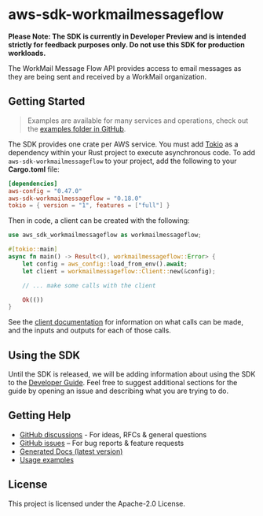 # aws-sdk-workmailmessageflow

**Please Note: The SDK is currently in Developer Preview and is intended strictly for
feedback purposes only. Do not use this SDK for production workloads.**

The WorkMail Message Flow API provides access to email messages as they are being sent and received by a WorkMail organization.

## Getting Started

> Examples are available for many services and operations, check out the
> [examples folder in GitHub](https://github.com/awslabs/aws-sdk-rust/tree/main/examples).

The SDK provides one crate per AWS service. You must add [Tokio](https://crates.io/crates/tokio)
as a dependency within your Rust project to execute asynchronous code. To add `aws-sdk-workmailmessageflow` to
your project, add the following to your **Cargo.toml** file:

```toml
[dependencies]
aws-config = "0.47.0"
aws-sdk-workmailmessageflow = "0.18.0"
tokio = { version = "1", features = ["full"] }
```

Then in code, a client can be created with the following:

```rust
use aws_sdk_workmailmessageflow as workmailmessageflow;

#[tokio::main]
async fn main() -> Result<(), workmailmessageflow::Error> {
    let config = aws_config::load_from_env().await;
    let client = workmailmessageflow::Client::new(&config);

    // ... make some calls with the client

    Ok(())
}
```

See the [client documentation](https://docs.rs/aws-sdk-workmailmessageflow/latest/aws_sdk_workmailmessageflow/client/struct.Client.html)
for information on what calls can be made, and the inputs and outputs for each of those calls.

## Using the SDK

Until the SDK is released, we will be adding information about using the SDK to the
[Developer Guide](https://docs.aws.amazon.com/sdk-for-rust/latest/dg/welcome.html). Feel free to suggest
additional sections for the guide by opening an issue and describing what you are trying to do.

## Getting Help

* [GitHub discussions](https://github.com/awslabs/aws-sdk-rust/discussions) - For ideas, RFCs & general questions
* [GitHub issues](https://github.com/awslabs/aws-sdk-rust/issues/new/choose) – For bug reports & feature requests
* [Generated Docs (latest version)](https://awslabs.github.io/aws-sdk-rust/)
* [Usage examples](https://github.com/awslabs/aws-sdk-rust/tree/main/examples)

## License

This project is licensed under the Apache-2.0 License.

